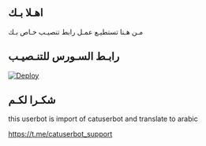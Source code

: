 ## اهـلا بـك
مـن هـنا تستطيـع عمـل رابط تنصيـب خـاص بـك

## رابـط السـورس للتنـصيـب

[![Deploy](https://www.herokucdn.com/deploy/button.svg)](https://heroku.com/deploy?template=https://github.com/Meroo25Meroo25/jmthon)

## شكـرا لكـم 


this userbot is import of catuserbot and translate to arabic

https://t.me/catuserbot_support
